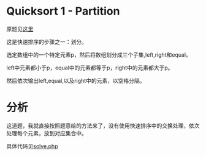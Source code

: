 # Quicksort 1 - Partition
原题见[这里](https://www.hackerrank.com/challenges/quicksort1/problem)

这是快速排序的步骤之一：划分。

选定数组中的一个特定元素p，然后将数组划分成三个子集,left,right和equal。

left中元素都小于p，equal中的元素都等于p，right中的元素都大于p。

然后依次输出left,equal,以及right中的元素，以空格分隔。

# 分析
这道题，我就直接按照题意给的方法来了，没有使用快速排序中的交换处理，依次处理每个元素，放到对应集合中。

具体代码见[solve.php](./solve.php)